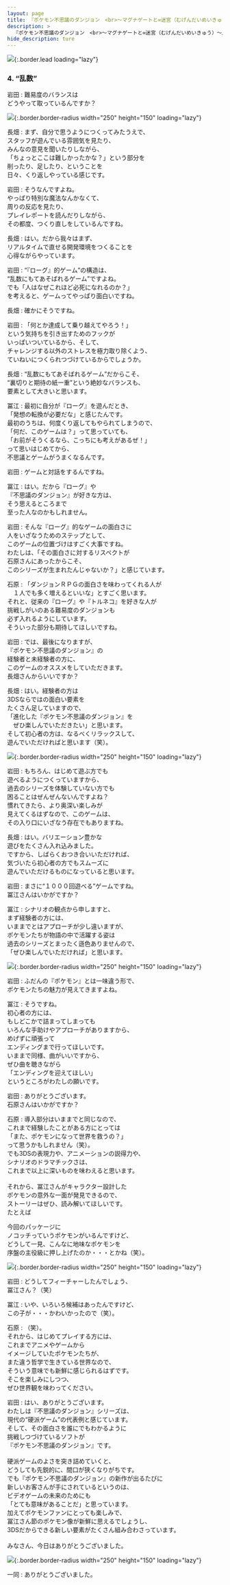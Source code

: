 ```yaml
---
layout: page
title: 『ポケモン不思議のダンジョン　<br>～マグナゲートと∞迷宮（むげんだいめいきゅう）～』
description: >
  『ポケモン不思議のダンジョン　<br>～マグナゲートと∞迷宮（むげんだいめいきゅう）～』
hide_description: ture
---
```


![](/interviews/jp/3ds/apdj/vol1/img/mainvisual4.jpg){:.border.lead loading="lazy"}

### 4. “乱数”

岩田
: 難易度のバランスは<br>どうやって取っているんですか？

![](/interviews/jp/3ds/apdj/vol1/img/photo11.jpg){:.border.border-radius width="250" height="150"  loading="lazy"}

長畑
: まず、自分で思うようにつくってみたうえで、<br>スタッフが遊んでいる雰囲気を見たり、<br>みんなの意見を聞いたりしながら、<br>「ちょっとここは難しかったかな？」という部分を<br>削ったり、足したり、ということを<br>日々、くり返しやっている感じです。

岩田
: そうなんですよね。<br>やっぱり特別な魔法なんかなくて、<br>周りの反応を見たり、<br>プレイレポートを読んだりしながら、<br>その都度、つくり直しをしているんですね。

長畑
: はい。だから我々はまず、<br>リアルタイムで直せる開発環境をつくることを<br>心得ながらやっています。

岩田
: “『ローグ』的ゲーム”の構造は、<br>“乱数にもてあそばれるゲーム”ですよね。<br>でも「人はなぜこれほど必死になれるのか？」<br>を考えると、ゲームってやっぱり面白いですね。

長畑
: 確かにそうですね。

岩田
: 「何とか達成して乗り越えてやろう！」<br>という気持ちを引き出すためのフックが<br>いっぱいついているから、そして、<br>チャレンジする以外のストレスを極力取り除くよう、<br>ていねいにつくられつづけているからでしょうか。

長畑
: “乱数にもてあそばれるゲーム”だからこそ、<br>“裏切りと期待の紙一重”という絶妙なバランスも、<br>要素として大きいと思います。

冨江
: 最初に自分が『ローグ』を遊んだとき、<br>「発想の転換が必要だな」と感じたんです。<br>最初のうちは、何度くり返してもやられてしまうので、<br>「何だ、このゲームは？」って思っていても、<br>「お前がそうくるなら、こっちにも考えがあるぜ！」<br>って思いはじめてから、<br>不思議とゲームがうまくなるんです。

岩田
: ゲームと対話をするんですね。

冨江
: はい。だから『ローグ』や<br>『不思議のダンジョン』が好きな方は、<br>そう思えるところまで<br>至った人なのかもしれません。

岩田
: そんな『ローグ』的なゲームの面白さに<br>人をいざなうためのステップとして、<br>このゲームの位置づけはすごく大事ですね。<br>わたしは、「その面白さに対するリスペクトが<br>石原さんにあったからこそ、<br>このシリーズが生まれたんじゃないか？」と感じています。

石原
: 「ダンジョンＲＰＧの面白さを味わってくれる人が<br>　１人でも多く増えるといいな」とすごく思います。<br>それと、従来の『ローグ』や『トルネコ』を好きな人が<br>挑戦しがいのある難易度のダンジョンも<br>必ず入れるようにしています。<br>そういった部分も期待してほしいですね。

岩田
: では、最後になりますが、<br>『ポケモン不思議のダンジョン』の<br>経験者と未経験者の方に、<br>このゲームのオススメをしていただきます。<br>長畑さんからいいですか？

長畑
: はい。経験者の方は<br>3DSならではの面白い要素を<br>たくさん足していますので、<br>「進化した『ポケモン不思議のダンジョン』を<br>　ぜひ楽しんでいただきたい」と思います。<br>そして初心者の方は、なるべくリラックスして、<br>遊んでいただければと思います（笑）。

![](/interviews/jp/3ds/apdj/vol1/img/photo12.jpg){:.border.border-radius width="250" height="150"  loading="lazy"}

岩田
: もちろん、はじめて遊ぶ方でも<br>遊べるようにつくっていますから、<br>過去のシリーズを体験していない方でも<br>困ることはぜんぜんないんですよね？<br>慣れてきたら、より奥深い楽しみが<br>見えてくるはずなので、このゲームは、<br>その入り口にいざなう存在でもありますね。

長畑
: はい。バリエーション豊かな<br>遊びをたくさん入れ込みました。<br>ですから、しばらくおつき合いいただければ、<br>気づいたら初心者の方でもスムーズに<br>遊んでいただけるものになっていると思います。

岩田
: まさに“１０００回遊べる”ゲームですね。<br>冨江さんはいかがですか？

冨江
: シナリオの観点から申しますと、<br>まず経験者の方には、<br>いままでとはアプローチが少し違いますが、<br>ポケモンたちが物語の中で活躍する姿は<br>過去のシリーズとまったく遜色ありませんので、<br>「ぜひ楽しんでいただければ」と思います。

![](/interviews/jp/3ds/apdj/vol1/img/photo13.jpg){:.border.border-radius width="250" height="150"  loading="lazy"}

岩田
: ふだんの『ポケモン』とは一味違う形で、<br>ポケモンたちの魅力が見えてきますよね。

冨江
: そうですね。<br>初心者の方には、<br>もしどこかで詰まってしまっても<br>いろんな手助けやアプローチがありますから、<br>めげずに頑張って<br>エンディングまで行ってほしいです。<br>いままで同様、曲がいいですから、<br>ぜひ曲を聴きながら<br>「エンディングを迎えてほしい」<br>というところがわたしの願いです。

岩田
: ありがとうございます。<br>石原さんはいかがですか？

石原
: 導入部分はいままでと同じなので、<br>これまで経験したことがある方にとっては<br>「また、ポケモンになって世界を救うの？」<br>って思うかもしれません（笑）。<br>でも3DSの表現力や、アニメーションの説得力や、<br>シナリオのドラマチックさは、<br>これまで以上に深いものを味わえると思います。<br><br>それから、冨江さんがキャラクター設計した<br>ポケモンの意外な一面が発見できるので、<br>ストーリーはぜひ、読み解いてほしいです。<br>たとえば

今回のパッケージに<br>ノコッチっていうポケモンがいるんですけど、<br>どうして一見、こんなに地味なポケモンを<br>序盤の主役級に押し上げたのか・・・とかね（笑）。

![](/interviews/jp/3ds/apdj/vol1/img/photo14.jpg){:.border.border-radius width="250" height="150"  loading="lazy"}

岩田
: どうしてフィーチャーしたんでしょう、<br>冨江さん？（笑）

冨江
: いや、いろいろ候補はあったんですけど、<br>この子が・・・かわいかったので（笑）。

石原
: （笑）。<br>それから、はじめてプレイする方には、<br>これまでアニメやゲームから<br>イメージしていたポケモンたちが、<br>また違う哲学で生きている世界なので、<br>そういう意味でも新鮮に感じられるはずです。<br>そこを楽しみにしつつ、<br>ぜひ世界観を味わってください。

岩田
: はい、ありがとうございます。<br>わたしは『不思議のダンジョン』シリーズは、<br>現代の“硬派ゲーム”の代表例と感じています。<br>そして、その面白さを誰にでもわかるように<br>挑戦しつづけているソフトが<br>『ポケモン不思議のダンジョン』です。<br><br>硬派ゲームのよさを突き詰めていくと、<br>どうしても先鋭的に、間口が狭くなりがちです。<br>でも『ポケモン不思議のダンジョン』の新作が出るたびに<br>新しいお客さんが手にされているというのは、<br>ビデオゲームの未来のためにも<br>「とても意味があることだ」と思っています。<br>加えてポケモンファンにとっても楽しみで、<br>冨江さん節のポケモン像が新鮮に思えるでしょうし、<br>3DSだからできる新しい要素がたくさん組み合わさっています。<br><br>みなさん、今日はありがとうございました。

![](/interviews/jp/3ds/apdj/vol1/img/photo15.jpg){:.border.border-radius width="250" height="150"  loading="lazy"}

一同
: ありがとうございました。
